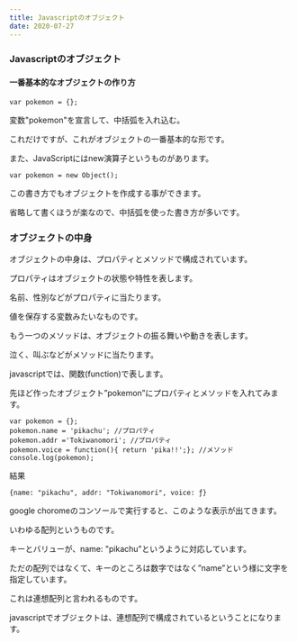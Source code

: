 ```yaml
---
title: Javascriptのオブジェクト
date: 2020-07-27
---
```


### Javascriptのオブジェクト

#### 一番基本的なオブジェクトの作り方

```
var pokemon = {};
```

変数"pokemon"を宣言して、中括弧を入れ込む。

これだけですが、これがオブジェクトの一番基本的な形です。

また、JavaScriptにはnew演算子というものがあります。

```
var pokemon = new Object();
```

この書き方でもオブジェクトを作成する事ができます。

省略して書くほうが楽なので、中括弧を使った書き方が多いです。

### オブジェクトの中身

オブジェクトの中身は、プロパティとメソッドで構成されています。

プロパティはオブジェクトの状態や特性を表します。

名前、性別などがプロパティに当たります。

値を保存する変数みたいなものです。

もう一つのメソッドは、オブジェクトの振る舞いや動きを表します。

泣く、叫ぶなどがメソッドに当たります。

javascriptでは、関数(function)で表します。

先ほど作ったオブジェクト”pokemon”にプロパティとメソッドを入れてみます。

```
var pokemon = {};
pokemon.name = 'pikachu'; //プロパティ
pokemon.addr ='Tokiwanomori'; //プロパティ
pokemon.voice = function(){ return 'pika!!';}; //メソッド
console.log(pokemon);
```

結果

```
{name: "pikachu", addr: "Tokiwanomori", voice: ƒ}
```

google choromeのコンソールで実行すると、このような表示が出てきます。

いわゆる配列というものです。

キーとバリューが、name: "pikachu"というように対応しています。

ただの配列ではなくて、キーのところは数字ではなく”name”という様に文字を指定しています。

これは連想配列と言われるものです。

javascriptでオブジェクトは、連想配列で構成されているということになります。
